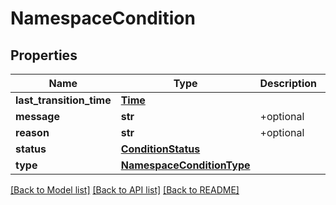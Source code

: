 # NamespaceCondition

## Properties
Name | Type | Description | Notes
------------ | ------------- | ------------- | -------------
**last_transition_time** | [**Time**](Time.md) |  | [optional] 
**message** | **str** | +optional | [optional] 
**reason** | **str** | +optional | [optional] 
**status** | [**ConditionStatus**](ConditionStatus.md) |  | [optional] 
**type** | [**NamespaceConditionType**](NamespaceConditionType.md) |  | [optional] 

[[Back to Model list]](../README.md#documentation-for-models) [[Back to API list]](../README.md#documentation-for-api-endpoints) [[Back to README]](../README.md)


